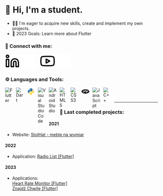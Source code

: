 # 👋 Hi, I'm a student.

- 👨‍🎓 I'm eager to acquire new skills, create and implement my own projects.
- 🥅 2023 Goals: Learn more about Flutter

### 🤙 Connect with me:
[![website](./img/linkedin-light.svg)](https://www.linkedin.com/in/sebastian-słowik-b63518243#gh-light-mode-only)
[![website](./img/linkedin-dark.svg)](https://www.linkedin.com/in/sebastian-słowik-b63518243#gh-dark-mode-only)
&nbsp;&nbsp;
[![website](./img/youtube-light.svg)](https://www.youtube.com/channel/UCElZC7rMNKOofvZRKuAqygw#gh-light-mode-only)
[![website](./img/youtube-dark.svg)](https://www.youtube.com/channel/UCElZC7rMNKOofvZRKuAqygwr#gh-dark-mode-only)
### ⚙️ Languages and Tools:
<img align="left" alt="Flutter" width="26px" src="https://cdn.jsdelivr.net/gh/devicons/devicon/icons/flutter/flutter-original.svg" style="padding-right:10px;" />
<img align="left" alt="Dart" width="26px" src="https://cdn.jsdelivr.net/gh/devicons/devicon/icons/dart/dart-original.svg" style="padding-right:10px;" />
<img align="left" alt="Python" width="26px" src="https://github.com/devicons/devicon/blob/master/icons/python/python-original.svg" style="padding-right:10px;" />
<img align="left" alt="Visual Studio Code" width="26px" src="https://cdn.jsdelivr.net/gh/devicons/devicon/icons/vscode/vscode-original.svg" style="padding-right:10px;" />
<img align="left" alt="Android Studio" width="26px" src="https://cdn.jsdelivr.net/gh/devicons/devicon/icons/android/android-original.svg" style="padding-right:10px;" />
<img align="left" alt="HTML5" width="26px" src="https://cdn.jsdelivr.net/gh/devicons/devicon/icons/html5/html5-original.svg" style="padding-right:10px;" />
<img align="left" alt="CSS3" width="26px" src="https://cdn.jsdelivr.net/gh/devicons/devicon/icons/css3/css3-original.svg" style="padding-right:10px;" />
<img align="left" alt="PHP" width="26px" src="https://github.com/devicons/devicon/blob/master/icons/php/php-plain.svg" style="padding-right:10px;" />
<img align="left" alt="JavaScript" width="26px" src="https://cdn.jsdelivr.net/gh/devicons/devicon/icons/javascript/javascript-original.svg" style="padding-right:10px;" />
<img align="left" alt="C++" width="26px" src="https://cdn.jsdelivr.net/npm/@programming-languages-logos/cpp@0.0.2/cpp.svg" style="padding-right:10px;" />
<br />
<br />

---

### 📐 Last completed projects:
#### 2021 
- Website: [StolHat - meble na wymiar](https://www.stolhat.pl/)

#### 2022
- Application: [Radio List [Flutter]](https://www.youtube.com/watch?v=EAESx8wGpKg&ab_channel=Keriw)

#### 2023
- Applications: <br />[Heart Rate Monitor [Flutter]](https://youtu.be/MCEM1EgiyKU) <br />
[Znajdź Chwilę [Flutter]](https://youtu.be/RCmGNqZiQ9A)
